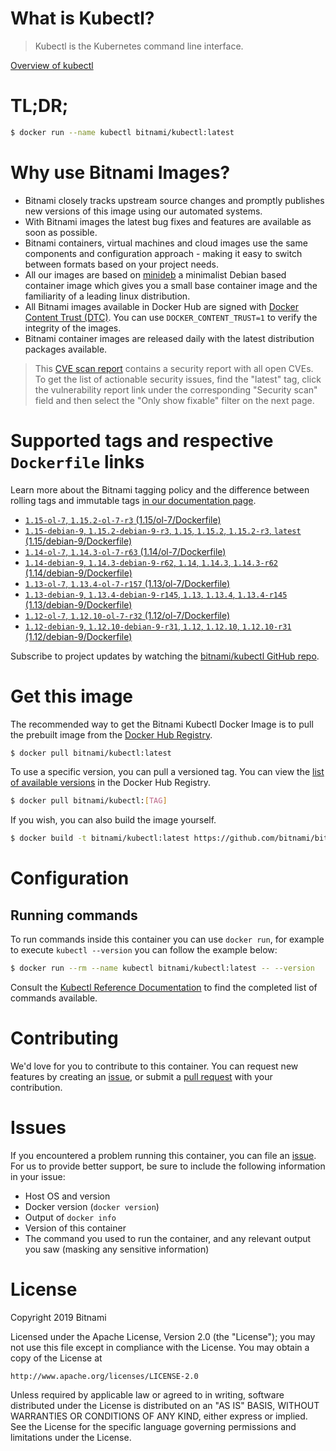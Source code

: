 
# What is Kubectl?

> Kubectl is the Kubernetes command line interface.

[Overview of kubectl](https://kubernetes.io/docs/reference/kubectl/overview/)

# TL;DR;

```bash
$ docker run --name kubectl bitnami/kubectl:latest
```

# Why use Bitnami Images?

* Bitnami closely tracks upstream source changes and promptly publishes new versions of this image using our automated systems.
* With Bitnami images the latest bug fixes and features are available as soon as possible.
* Bitnami containers, virtual machines and cloud images use the same components and configuration approach - making it easy to switch between formats based on your project needs.
* All our images are based on [minideb](https://github.com/bitnami/minideb) a minimalist Debian based container image which gives you a small base container image and the familiarity of a leading linux distribution.
* All Bitnami images available in Docker Hub are signed with [Docker Content Trust (DTC)](https://docs.docker.com/engine/security/trust/content_trust/). You can use `DOCKER_CONTENT_TRUST=1` to verify the integrity of the images.
* Bitnami container images are released daily with the latest distribution packages available.


> This [CVE scan report](https://quay.io/repository/bitnami/kubectl?tab=tags) contains a security report with all open CVEs. To get the list of actionable security issues, find the "latest" tag, click the vulnerability report link under the corresponding "Security scan" field and then select the "Only show fixable" filter on the next page.

# Supported tags and respective `Dockerfile` links

Learn more about the Bitnami tagging policy and the difference between rolling tags and immutable tags [in our documentation page](https://docs.bitnami.com/containers/how-to/understand-rolling-tags-containers/).


* [`1.15-ol-7`, `1.15.2-ol-7-r3` (1.15/ol-7/Dockerfile)](https://github.com/bitnami/bitnami-docker-kubectl/blob/1.15.2-ol-7-r3/1.15/ol-7/Dockerfile)
* [`1.15-debian-9`, `1.15.2-debian-9-r3`, `1.15`, `1.15.2`, `1.15.2-r3`, `latest` (1.15/debian-9/Dockerfile)](https://github.com/bitnami/bitnami-docker-kubectl/blob/1.15.2-debian-9-r3/1.15/debian-9/Dockerfile)
* [`1.14-ol-7`, `1.14.3-ol-7-r63` (1.14/ol-7/Dockerfile)](https://github.com/bitnami/bitnami-docker-kubectl/blob/1.14.3-ol-7-r63/1.14/ol-7/Dockerfile)
* [`1.14-debian-9`, `1.14.3-debian-9-r62`, `1.14`, `1.14.3`, `1.14.3-r62` (1.14/debian-9/Dockerfile)](https://github.com/bitnami/bitnami-docker-kubectl/blob/1.14.3-debian-9-r62/1.14/debian-9/Dockerfile)
* [`1.13-ol-7`, `1.13.4-ol-7-r157` (1.13/ol-7/Dockerfile)](https://github.com/bitnami/bitnami-docker-kubectl/blob/1.13.4-ol-7-r157/1.13/ol-7/Dockerfile)
* [`1.13-debian-9`, `1.13.4-debian-9-r145`, `1.13`, `1.13.4`, `1.13.4-r145` (1.13/debian-9/Dockerfile)](https://github.com/bitnami/bitnami-docker-kubectl/blob/1.13.4-debian-9-r145/1.13/debian-9/Dockerfile)
* [`1.12-ol-7`, `1.12.10-ol-7-r32` (1.12/ol-7/Dockerfile)](https://github.com/bitnami/bitnami-docker-kubectl/blob/1.12.10-ol-7-r32/1.12/ol-7/Dockerfile)
* [`1.12-debian-9`, `1.12.10-debian-9-r31`, `1.12`, `1.12.10`, `1.12.10-r31` (1.12/debian-9/Dockerfile)](https://github.com/bitnami/bitnami-docker-kubectl/blob/1.12.10-debian-9-r31/1.12/debian-9/Dockerfile)

Subscribe to project updates by watching the [bitnami/kubectl GitHub repo](https://github.com/bitnami/bitnami-docker-kubectl).

# Get this image

The recommended way to get the Bitnami Kubectl Docker Image is to pull the prebuilt image from the [Docker Hub Registry](https://hub.docker.com/r/bitnami/kubectl).

```bash
$ docker pull bitnami/kubectl:latest
```

To use a specific version, you can pull a versioned tag. You can view the [list of available versions](https://hub.docker.com/r/bitnami/kubectl/tags/) in the Docker Hub Registry.

```bash
$ docker pull bitnami/kubectl:[TAG]
```

If you wish, you can also build the image yourself.

```bash
$ docker build -t bitnami/kubectl:latest https://github.com/bitnami/bitnami-docker-kubectl.git
```

# Configuration

## Running commands

To run commands inside this container you can use `docker run`, for example to execute `kubectl --version` you can follow the example below:

```bash
$ docker run --rm --name kubectl bitnami/kubectl:latest -- --version
```

Consult the [Kubectl Reference Documentation](https://kubernetes.io/docs/reference/generated/kubectl/kubectl-commands) to find the completed list of commands available.

# Contributing

We'd love for you to contribute to this container. You can request new features by creating an [issue](https://github.com/bitnami/bitnami-docker-kubectl/issues), or submit a [pull request](https://github.com/bitnami/bitnami-docker-kubectl/pulls) with your contribution.

# Issues

If you encountered a problem running this container, you can file an [issue](https://github.com/bitnami/bitnami-docker-kubectl/issues). For us to provide better support, be sure to include the following information in your issue:

- Host OS and version
- Docker version (`docker version`)
- Output of `docker info`
- Version of this container
- The command you used to run the container, and any relevant output you saw (masking any sensitive information)

# License

Copyright 2019 Bitnami

Licensed under the Apache License, Version 2.0 (the "License");
you may not use this file except in compliance with the License.
You may obtain a copy of the License at

    http://www.apache.org/licenses/LICENSE-2.0

Unless required by applicable law or agreed to in writing, software
distributed under the License is distributed on an "AS IS" BASIS,
WITHOUT WARRANTIES OR CONDITIONS OF ANY KIND, either express or implied.
See the License for the specific language governing permissions and
limitations under the License.
